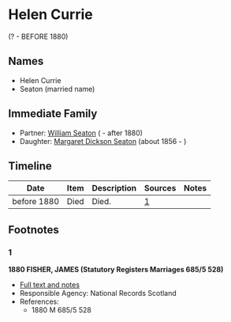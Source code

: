 ﻿---
layout: person
subject_key: i14506844
permalink: /people/i14506844
---

# Helen Currie
(? - BEFORE 1880)

## Names

* Helen Currie
* Seaton (married name)

## Immediate Family

* Partner: [William Seaton](./@58232144@-william-seaton-b-d1880.md) ( - after 1880)
* Daughter: [Margaret Dickson Seaton](./@45571672@-margaret-dickson-seaton-b1856-d.md) (about 1856 - )

## Timeline

Date | Item | Description | Sources | Notes
---|---|---|---|---
before 1880 | Died | Died. | [1](#1) | 

## Footnotes

### 1

**1880 FISHER, JAMES (Statutory Registers Marriages 685/5 528)**

* [Full text and notes](../sources/@35889678@-1880-fisher,-james-statutory-registers-marriages-685-5-528-.md)
* Responsible Agency: National Records Scotland
* References: 
  * 1880 M 685/5 528

